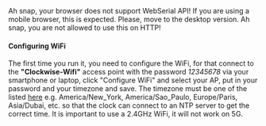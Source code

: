  
 
 
 
 <esp-web-install-button manifest="proyectos/controles_bluetooth/xgames_snes/manifest.json">
 
<esp-web-install-button manifest="proyectos/controles_switch/snes/manifest.json">
 <span slot="unsupported">Ah snap, your browser does not support WebSerial API! If you are using a mobile browser, this is expected. Please, move to the desktop version.</span>
 <span slot="not-allowed">Ah snap, you are not allowed to use this on HTTP!</span>
 </esp-web-install-button>


#### Configuring WiFi

The first time you run it, you need to configure the WiFi, for that connect to the **"Clockwise-Wifi"** access point with the password _12345678_ via your smartphone or laptop, click "Configure WiFi" and select your AP, put in your password and your timezone and save. The timezone must be one of the listed [here](https://en.wikipedia.org/wiki/List_of_tz_database_time_zones) e.g. America/New_York, America/Sao_Paulo, Europe/Paris, Asia/Dubai, etc. so that the clock can connect to an NTP server to get the correct time. It is important to use a 2.4GHz WiFi, it will not work on 5G.

<script>
  // preload bg images
  var img1 = new Image();
  var img2 = new Image();
  img1.src="pswitch_h.png";
  img2.src="pswitch_p.png";
</script>

